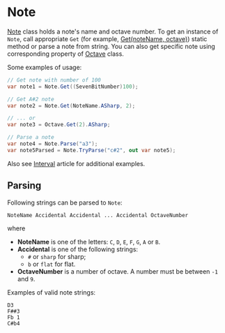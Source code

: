 ﻿---
uid: a_mt_note
---

# Note

[Note](xref:Melanchall.DryWetMidi.MusicTheory.Note) class holds a note's name and octave number. To get an instance of `Note`, call appropriate `Get` (for example, [Get(noteName, octave)](xref:Melanchall.DryWetMidi.MusicTheory.Note.Get(Melanchall.DryWetMidi.MusicTheory.NoteName,System.Int32))) static method or parse a note from string. You can also get specific note using corresponding property of [Octave](xref:Melanchall.DryWetMidi.MusicTheory.Octave) class.

Some examples of usage:

```csharp
// Get note with number of 100
var note1 = Note.Get((SevenBitNumber)100);

// Get A#2 note
var note2 = Note.Get(NoteName.ASharp, 2);

// ... or
var note3 = Octave.Get(2).ASharp;

// Parse a note
var note4 = Note.Parse("a3");
var note5Parsed = Note.TryParse("c#2", out var note5);
```

Also see [Interval](Interval.md) article for additional examples.

## Parsing

Following strings can be parsed to `Note`:

`NoteName Accidental Accidental ... Accidental OctaveNumber`

where

* **NoteName** is one of the letters: `C`, `D`, `E`, `F`, `G`, `A` or `B`.  
* **Accidental** is one of the following strings:  
  * `#` or `sharp` for sharp;
  * `b` or `flat` for flat.
* **OctaveNumber** is a number of octave. A number must be between `-1` and `9`.

Examples of valid note strings:

`D3`  
`F##3`  
`Fb 1`  
`C#b4`